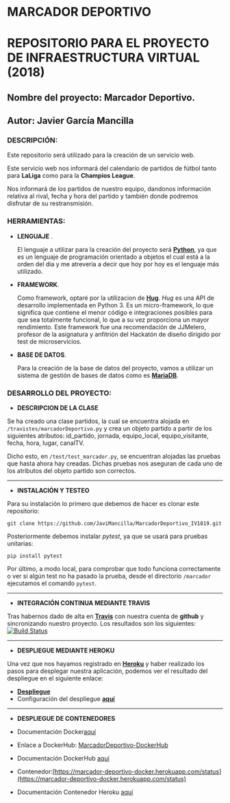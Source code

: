 # MARCADOR DEPORTIVO 

# REPOSITORIO PARA EL PROYECTO DE INFRAESTRUCTURA VIRTUAL (2018)

## Nombre del proyecto: Marcador Deportivo.
## Autor: Javier García Mancilla 

### DESCRIPCIÓN:

   Este repositorio será utilizado para la creación de un servicio web.

   Este servicio web nos informará del calendario de partidos de fútbol tanto para **LaLiga** como para la **Champios League**.

   Nos informará de los partidos de nuestro equipo, dandonos información relativa al rival, fecha y hora del partido y también donde podremos disfrutar de su restransmisión. 


### HERRAMIENTAS:

- **LENGUAJE** .

    El lenguaje a utilizar para la creación del proyecto será [**Python**](https://www.python.org/), ya que es un lenguaje de programación orientado a objetos el cual está a la orden del dia y me atreveria a decir que hoy por hoy es el lenguaje más utilizado.


- **FRAMEWORK**.

    Como framework, optaré por la utilizacion de [**Hug**](http://www.hug.rest/). *Hug* es una API de desarrollo implementada en Python 3. Es un micro-framework, lo que significa que contiene el menor código e integraciones posibles para que sea totalmente funcional, lo que a su vez proporciona un mayor rendimiento. Este framework fue una recomendación de JJMelero, profesor de la asignatura y anfitrión del Hackatón de diseño dirigido por test de microservicios.


- **BASE DE DATOS**.

    Para la creación de la base de datos del proyecto, vamos a utilizar un sistema de gestión de bases de datos como es [**MariaDB**](https://mariadb.org/).


### DESARROLLO DEL PROYECTO:

- **DESCRIPCION DE LA CLASE**

Se ha creado una clase partidos, la cual se encuentra alojada en `/travistes/marcadorDeportivo.py` y crea un objeto partido a partir de los siguientes atributos: id_partido, jornada, equipo_local, equipo_visitante, fecha, hora, lugar, canalTV.

Dicho esto, en `/test/test_marcador.py`, se encuentran alojadas las pruebas que hasta ahora hay creadas. Dichas pruebas nos aseguran de cada uno de los atributos del objeto partido son correctos. 

-------------------------------------------------------------

- **INSTALACIÓN Y TESTEO**

Para su instalación lo primero que debemos de hacer es clonar este repositorio:

`git clone https://github.com/JaviMancilla/MarcadorDeportivo_IV1819.git`

Posteriormente debemos instalar *pytest*, ya que se usará para pruebas unitarias:

`pip install pytest`

Por último, a modo local, para comprobar que todo funciona correctamente o ver si algún test no ha pasado la prueba, desde el directorio `/marcador` ejecutamos el comando `pytest`.  

-------------------------------------------------------------

- **INTEGRACIÓN CONTINUA MEDIANTE TRAVIS**

Tras habernos dado de alta en [**Travis**](https://travis-ci.org) con nuestra cuenta de **github** y sincronizando nuestro proyecto. Los resultados son los siguientes: [![Build Status](https://travis-ci.org/JaviMancilla/MarcadorDeportivo_IV1819.svg?branch=master)](https://travis-ci.org/JaviMancilla/MarcadorDeportivo_IV1819)

-------------------------------------------------------------

- **DESPLIEGUE MEDIANTE HEROKU**

Una vez que nos hayamos registrado en [**Heroku**](https://id.heroku.com/login) y haber realizado los pasos para desplegar nuestra aplicación, podemos ver el resultado del despliegue en el siguiente enlace:

+ [**Despliegue**](https://marcadordeportivo.herokuapp.com/)
+ Configuración del despliegue [**aquí**](https://github.com/JaviMancilla/MarcadorDeportivo_IV1819/blob/master/doc/DespliegueHeroku.md)

-------------------------------------------------------------

- **DESPLIEGUE DE CONTENEDORES**

+ Documentación Docker[aquí](https://github.com/JaviMancilla/MarcadorDeportivo_IV1819/blob/master/doc/DocDocker.md)

+ Enlace a DockerHub: [MarcadorDeportivo-DockerHub](https://hub.docker.com/r/jmanci/marcadordeportivo_iv1819/)
+ Documentación DockerHub [aquí](https://github.com/JaviMancilla/MarcadorDeportivo_IV1819/blob/master/doc/DocDockerHub.md)

+ Contenedor:[https://marcador-deportivo-docker.herokuapp.com/status](https://marcador-deportivo-docker.herokuapp.com/status)
+ Documentación Contenedor Heroku [aquí]()


